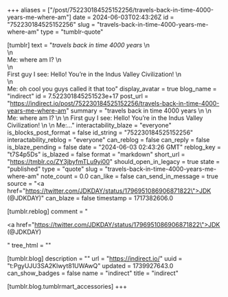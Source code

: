 +++
aliases = ["/post/752230184525152256/travels-back-in-time-4000-years-me-where-am"]
date = 2024-06-03T02:43:26Z
id = "752230184525152256"
slug = "travels-back-in-time-4000-years-me-where-am"
type = "tumblr-quote"

[tumblr]
text = "<em>travels back in time 4000 years</em> \n<br/>\n<br/>Me: where am I? \n<br/>\n<br/>First guy I see: Hello! You’re in the Indus Valley Civilization! \n<br/>\n<br/>Me: oh cool you guys called it that too"
display_avatar = true
blog_name = "indirect"
id = 7.522301845251523e+17
post_url = "https://indirect.io/post/752230184525152256/travels-back-in-time-4000-years-me-where-am"
summary = "travels back in time 4000 years \n \n Me: where am I? \n \n First guy I see: Hello! You’re in the Indus Valley Civilization! \n \n Me:..."
interactability_blaze = "everyone"
is_blocks_post_format = false
id_string = "752230184525152256"
interactability_reblog = "everyone"
can_reblog = false
can_reply = false
is_blaze_pending = false
date = "2024-06-03 02:43:26 GMT"
reblog_key = "t7S4p5Ds"
is_blazed = false
format = "markdown"
short_url = "https://tmblr.co/ZY3jbyfmTLu9yi00"
should_open_in_legacy = true
state = "published"
type = "quote"
slug = "travels-back-in-time-4000-years-me-where-am"
note_count = 0.0
can_like = false
can_send_in_message = true
source = "<a href=\"https://twitter.com/JDKDAY/status/1796951086906871822\">JDK (@JDKDAY)</a>"
can_blaze = false
timestamp = 1717382606.0

[tumblr.reblog]
comment = "<p><a href=\"https://twitter.com/JDKDAY/status/1796951086906871822\">JDK (@JDKDAY)</a></p>"
tree_html = ""

[tumblr.blog]
description = ""
url = "https://indirect.io/"
uuid = "t:PgyUJU3SA2Klwyt81UWAwQ"
updated = 1739927643.0
can_show_badges = false
name = "indirect"
title = "indirect"

[tumblr.blog.tumblrmart_accessories]
+++
